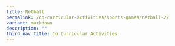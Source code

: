 ```yaml
---
title: Netball
permalink: /co-curricular-activities/sports-games/netball-2/
variant: markdown
description: ""
third_nav_title: Co Curricular Activities
---
```

